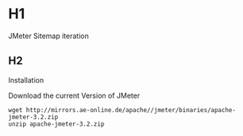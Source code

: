 # H1
JMeter Sitemap iteration

## H2
Installation

Download the current Version of JMeter

```
wget http://mirrors.ae-online.de/apache//jmeter/binaries/apache-jmeter-3.2.zip
unzip apache-jmeter-3.2.zip
```
